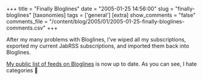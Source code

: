 +++
title = "Finally Bloglines"
date = "2005-01-25 14:56:00"
slug = "finally-bloglines"
[taxonomies]
tags = ['general']
[extra]
show_comments = "false"
comments_file = "/content/blog/2005/01/2005-01-25-finally-bloglines-comments.csv"
+++

After my many problems with Bloglines, I’ve wiped all my subscriptions, exported my current JabRSS subscriptions, and imported them back into Bloglines.

[My public list of feeds on Bloglines](http://www.bloglines.com/public/pip) is now up to date. As you can see, I hate categories 🙂
